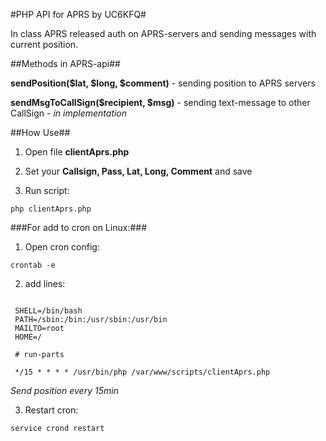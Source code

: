 #PHP API for APRS by UC6KFQ#

In class APRS released auth on APRS-servers and sending messages with current position.

##Methods in APRS-api##

**sendPosition($lat, $long, $comment)** - sending position to APRS servers

**sendMsgToCallSign($recipient, $msg)** - sending text-message to other CallSign - *in implementation*
 
 
##How Use##
 
 1) Open file **clientAprs.php**
 
 2) Set your **Callsign, Pass, Lat, Long, Comment** and save
 
 3) Run script: 
 
 ```
 php clientAprs.php
 ```
  
###For add to cron on Linux:###
 
   1) Open cron config: 
   
   ```
   crontab -e
   ```
   
   2) add lines:
   
   ```
   
    SHELL=/bin/bash
    PATH=/sbin:/bin:/usr/sbin:/usr/bin
    MAILTO=root
    HOME=/
    
    # run-parts
    
    */15 * * * * /usr/bin/php /var/www/scripts/clientAprs.php
   
   ```
   
   *Send position every 15min*
   
   3) Restart cron:
   
   ```
   service crond restart
   ```
